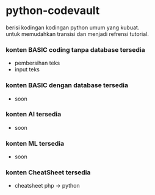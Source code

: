 # python-codevault
berisi kodingan kodingan python umum yang kubuat.<br>
untuk memudahkan transisi dan menjadi refrensi tutorial.

### konten BASIC coding tanpa database tersedia
* pembersihan teks
* input teks

### konten BASIC dengan database tersedia
* soon

### konten AI tersedia
* soon

### konten ML tersedia
* soon

### konten CheatSheet tersedia
* cheatsheet php -> python
